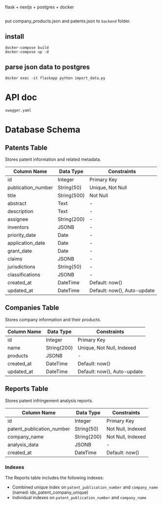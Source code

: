 flask + nextjs + postgres + docker
##
put company_products.json and patents.json to `backend` folder.

## install
```
docker-compose build
docker-compose up -d
```

## parse json data to postgres
```
docker exec -it flaskapp python import_data.py
```

# API doc
```
swagger.yaml
```

# Database Schema
## Patents Table

Stores patent information and related metadata.

| Column Name | Data Type | Constraints |
|------------|-----------|-------------|
| id | Integer | Primary Key |
| publication_number | String(50) | Unique, Not Null |
| title | String(500) | Not Null |
| abstract | Text | - |
| description | Text | - |
| assignee | String(200) | - |
| inventors | JSONB | - |
| priority_date | Date | - |
| application_date | Date | - |
| grant_date | Date | - |
| claims | JSONB | - |
| jurisdictions | String(50) | - |
| classifications | JSONB | - |
| created_at | DateTime | Default: now() |
| updated_at | DateTime | Default: now(), Auto-update |

## Companies Table

Stores company information and their products.

| Column Name | Data Type | Constraints |
|------------|-----------|-------------|
| id | Integer | Primary Key |
| name | String(200) | Unique, Not Null, Indexed |
| products | JSONB | - |
| created_at | DateTime | Default: now() |
| updated_at | DateTime | Default: now(), Auto-update |

## Reports Table

Stores patent infringement analysis reports.

| Column Name | Data Type | Constraints |
|------------|-----------|-------------|
| id | Integer | Primary Key |
| patent_publication_number | String(50) | Not Null, Indexed |
| company_name | String(200) | Not Null, Indexed |
| analysis_data | JSONB | - |
| created_at | DateTime | Default: now() |

### Indexes

The Reports table includes the following indexes:
- Combined unique index on `patent_publication_number` and `company_name` (named: idx_patent_company_unique)
- Individual indexes on `patent_publication_number` and `company_name`
